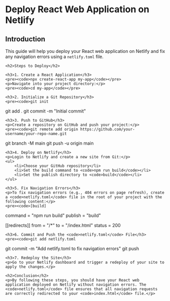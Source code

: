 <body>
    <h1>Deploy React Web Application on Netlify</h1>
    <h2>Introduction</h2>
    <p>This guide will help you deploy your React web application on Netlify and fix any navigation errors using a <code>netlify.toml</code> file.</p>
    
    <h2>Steps to Deploy</h2>
    
    <h3>1. Create a React Application</h3>
    <pre><code>npx create-react-app my-app</code></pre>
    <p>Navigate into your project directory:</p>
    <pre><code>cd my-app</code></pre>
    
    <h3>2. Initialize a Git Repository</h3>
    <pre><code>git init
git add .
git commit -m "Initial commit"</code></pre>
    
    <h3>3. Push to GitHub</h3>
    <p>Create a repository on GitHub and push your project:</p>
    <pre><code>git remote add origin https://github.com/your-username/your-repo-name.git
git branch -M main
git push -u origin main</code></pre>
    
    <h3>4. Deploy on Netlify</h3>
    <p>Login to Netlify and create a new site from Git:</p>
    <ul>
        <li>Choose your GitHub repository</li>
        <li>Set the build command to <code>npm run build</code></li>
        <li>Set the publish directory to <code>build</code></li>
    </ul>
    
    <h3>5. Fix Navigation Errors</h3>
    <p>To fix navigation errors (e.g., 404 errors on page refresh), create a <code>netlify.toml</code> file in the root of your project with the following content:</p>
    <pre><code>[build]
  command = "npm run build"
  publish = "build"

[[redirects]]
  from = "/*"
  to = "/index.html"
  status = 200</code></pre>
    
    <h3>6. Commit and Push the <code>netlify.toml</code> File</h3>
    <pre><code>git add netlify.toml
git commit -m "Add netlify.toml to fix navigation errors"
git push</code></pre>
    
    <h3>7. Redeploy the Site</h3>
    <p>Go to your Netlify dashboard and trigger a redeploy of your site to apply the changes.</p>
    
    <h2>Conclusion</h2>
    <p>By following these steps, you should have your React web application deployed on Netlify without navigation errors. The <code>netlify.toml</code> file ensures that all navigation requests are correctly redirected to your <code>index.html</code> file.</p>
</body>
